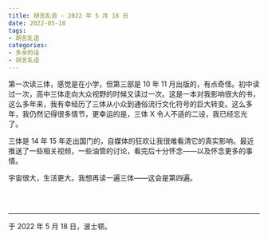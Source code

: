 ```yaml
---
title: 胡言乱语 - 2022 年 5 月 18 日
date: 2022-05-18
tags:
- 胡言乱语
categories:
- 多余的话
- 胡言乱语
---
```


第一次读三体，感觉是在小学，但第三部是 10 年 11 月出版的，有点奇怪。初中读过一次，高中三体走向大众视野的时候又读过一次。这是一本对我影响很大的书，这么多年来，我有幸经历了三体从小众到通俗流行文化符号的巨大转变。这么多年，我仍然记得很多情节，更幸运的是，三体 X 令人不适的二设，我已经忘光了。

三体是 14 年 15 年走出国门的，自媒体的狂欢让我很难看清它的真实影响。最近推送了一些相关视频，一些油管的讨论，看完后十分怀念——以及怀念更多的事情。

宇宙很大，生活更大。我想再读一遍三体——这会是第四遍。

<br>

<br>

------

于 2022 年 5 月 18 日，波士顿。
